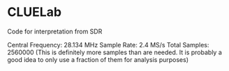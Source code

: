# CLUELab
Code for interpretation from SDR

Central Frequency: 28.134 MHz
Sample Rate: 2.4 MS/s
Total Samples: 2560000 (This is definitely more samples than are needed. It is probably a good idea to only use a fraction of them for analysis purposes)
